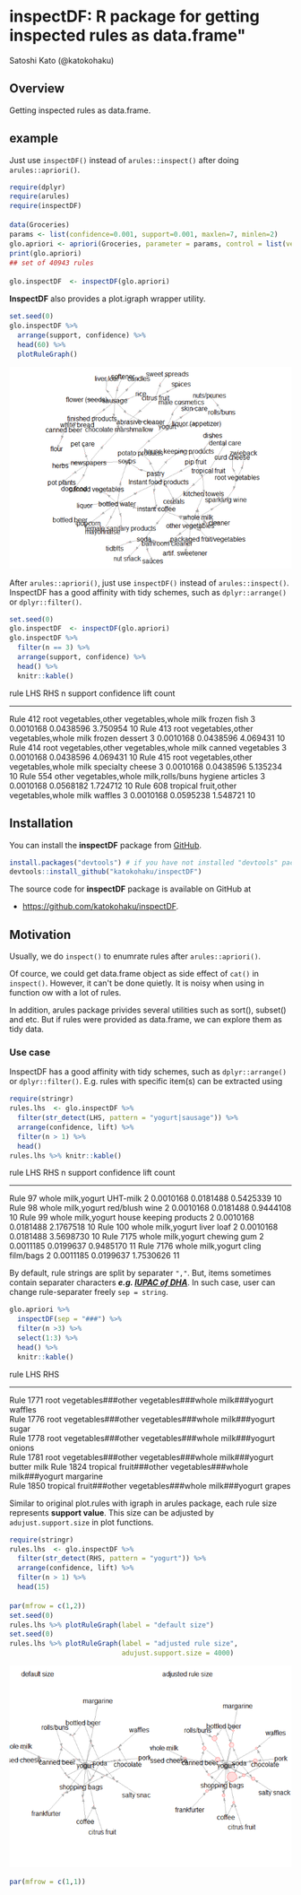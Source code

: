 # inspectDF: R package for getting inspected rules as data.frame"
Satoshi Kato (@katokohaku)

## Overview

Getting inspected rules as data.frame.

## example

Just use `inspectDF()` instead of `arules::inspect()` after doing `arules::apriori()`.


```r
require(dplyr)
require(arules)
require(inspectDF)

data(Groceries)
params <- list(confidence=0.001, support=0.001, maxlen=7, minlen=2)
glo.apriori <- apriori(Groceries, parameter = params, control = list(verbose=FALSE))
print(glo.apriori)
## set of 40943 rules

glo.inspectDF  <- inspectDF(glo.apriori)
```

**InspectDF** also provides a plot.igraph wrapper utility.


```r
set.seed(0)
glo.inspectDF %>% 
  arrange(support, confidence) %>%
  head(60) %>% 
  plotRuleGraph()
```

![](README_files/figure-html/example.plot-1.png)<!-- -->

After `arules::apriori()`, just use `inspectDF()` instead of `arules::inspect()`. InspectDF has a good affinity with tidy schemes, such as `dplyr::arrange()` or `dplyr::filter()`.


```r
set.seed(0)
glo.inspectDF  <- inspectDF(glo.apriori)
glo.inspectDF %>% 
  filter(n == 3) %>% 
  arrange(support, confidence) %>%
  head() %>% 
  knitr::kable()
```



rule       LHS                                           RHS                   n     support   confidence       lift   count
---------  --------------------------------------------  ------------------  ---  ----------  -----------  ---------  ------
Rule 412   root vegetables,other vegetables,whole milk   frozen fish           3   0.0010168    0.0438596   3.750954      10
Rule 413   root vegetables,other vegetables,whole milk   frozen dessert        3   0.0010168    0.0438596   4.069431      10
Rule 414   root vegetables,other vegetables,whole milk   canned vegetables     3   0.0010168    0.0438596   4.069431      10
Rule 415   root vegetables,other vegetables,whole milk   specialty cheese      3   0.0010168    0.0438596   5.135234      10
Rule 554   other vegetables,whole milk,rolls/buns        hygiene articles      3   0.0010168    0.0568182   1.724712      10
Rule 608   tropical fruit,other vegetables,whole milk    waffles               3   0.0010168    0.0595238   1.548721      10

## Installation

You can install the **inspectDF** package from [GitHub](https://github.com/katokohaku/inspectDF).


```r
install.packages("devtools") # if you have not installed "devtools" package
devtools::install_github("katokohaku/inspectDF")
```

The source code for **inspectDF** package is available on GitHub at

- https://github.com/katokohaku/inspectDF.

## Motivation

Usually, we do `inspect()` to enumrate rules after `arules::apriori()`.

Of cource, we could get data.frame object as side effect of `cat()` in `inspect()`. However, it can't be done quietly. It is noisy when using in function ow with a lot of rules.

In addition, arules package privides several utilities such as sort(), subset() and etc. But if rules were provided as data.frame, we can explore them as tidy data.

### Use case

InspectDF has a good affinity with tidy schemes, such as `dplyr::arrange()` or `dplyr::filter()`. E.g. rules with specific item(s) can be extracted using 


```r
require(stringr)
rules.lhs  <- glo.inspectDF %>% 
  filter(str_detect(LHS, pattern = "yogurt|sausage")) %>%
  arrange(confidence, lift) %>%
  filter(n > 1) %>% 
  head()
rules.lhs %>% knitr::kable()
```



rule        LHS                 RHS                        n     support   confidence        lift   count
----------  ------------------  -----------------------  ---  ----------  -----------  ----------  ------
Rule 97     whole milk,yogurt   UHT-milk                   2   0.0010168    0.0181488   0.5425339      10
Rule 98     whole milk,yogurt   red/blush wine             2   0.0010168    0.0181488   0.9444108      10
Rule 99     whole milk,yogurt   house keeping products     2   0.0010168    0.0181488   2.1767518      10
Rule 100    whole milk,yogurt   liver loaf                 2   0.0010168    0.0181488   3.5698730      10
Rule 7175   whole milk,yogurt   chewing gum                2   0.0011185    0.0199637   0.9485170      11
Rule 7176   whole milk,yogurt   cling film/bags            2   0.0011185    0.0199637   1.7530626      11
 
By default, rule strings are split by separater `","`. But, items sometimes contain separater characters ***e.g. [IUPAC of DHA](https://pubchem.ncbi.nlm.nih.gov/compound/Docosahexaenoic_acid#section=IUPAC-Name)***. In such case, user can change rule-separater freely `sep = string`.
 

```r
glo.apriori %>% 
  inspectDF(sep = "###") %>% 
  filter(n >3) %>% 
  select(1:3) %>% 
  head() %>% 
  knitr::kable()
```



rule        LHS                                                        RHS         
----------  ---------------------------------------------------------  ------------
Rule 1771   root vegetables###other vegetables###whole milk###yogurt   waffles     
Rule 1776   root vegetables###other vegetables###whole milk###yogurt   sugar       
Rule 1778   root vegetables###other vegetables###whole milk###yogurt   onions      
Rule 1781   root vegetables###other vegetables###whole milk###yogurt   butter milk 
Rule 1824   tropical fruit###other vegetables###whole milk###yogurt    margarine   
Rule 1850   tropical fruit###other vegetables###whole milk###yogurt    grapes      

Similar to original plot.rules with igraph in arules package, each rule size represents **support value**. This size can be adjusted by `adujust.support.size` in plot functions. 


```r
require(stringr)
rules.lhs  <- glo.inspectDF %>% 
  filter(str_detect(RHS, pattern = "yogurt")) %>%
  arrange(confidence, lift) %>%
  filter(n > 1) %>% 
  head(15)

par(mfrow = c(1,2))
set.seed(0)
rules.lhs %>% plotRuleGraph(label = "default size")
set.seed(0)
rules.lhs %>% plotRuleGraph(label = "adjusted rule size", 
                            adujust.support.size = 4000)
```

![](README_files/figure-html/usecase.adjust.rule-1.png)<!-- -->

```r
par(mfrow = c(1,1))
```

